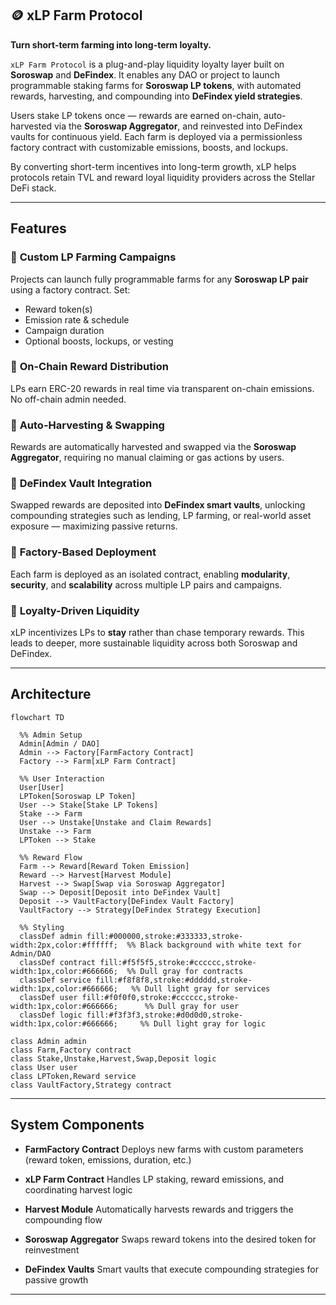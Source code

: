 ## 🪙 xLP Farm Protocol

**Turn short-term farming into long-term loyalty.**

`xLP Farm Protocol` is a plug-and-play liquidity loyalty layer built on **Soroswap** and **DeFindex**.
It enables any DAO or project to launch programmable staking farms for **Soroswap LP tokens**, with automated rewards, harvesting, and compounding into **DeFindex yield strategies**.

Users stake LP tokens once — rewards are earned on-chain, auto-harvested via the **Soroswap Aggregator**, and reinvested into DeFindex vaults for continuous yield.
Each farm is deployed via a permissionless factory contract with customizable emissions, boosts, and lockups.

By converting short-term incentives into long-term growth, xLP helps protocols retain TVL and reward loyal liquidity providers across the Stellar DeFi stack.

---

##  Features

### 🔹 **Custom LP Farming Campaigns**

Projects can launch fully programmable farms for any **Soroswap LP pair** using a factory contract. Set:

* Reward token(s)
* Emission rate & schedule
* Campaign duration
* Optional boosts, lockups, or vesting

### 🔹 **On-Chain Reward Distribution**

LPs earn ERC-20 rewards in real time via transparent on-chain emissions. No off-chain admin needed.

### 🔹 **Auto-Harvesting & Swapping**

Rewards are automatically harvested and swapped via the **Soroswap Aggregator**, requiring no manual claiming or gas actions by users.

### 🔹 **DeFindex Vault Integration**

Swapped rewards are deposited into **DeFindex smart vaults**, unlocking compounding strategies such as lending, LP farming, or real-world asset exposure — maximizing passive returns.

### 🔹 **Factory-Based Deployment**

Each farm is deployed as an isolated contract, enabling **modularity**, **security**, and **scalability** across multiple LP pairs and campaigns.

### 🔹 **Loyalty-Driven Liquidity**

xLP incentivizes LPs to **stay** rather than chase temporary rewards. This leads to deeper, more sustainable liquidity across both Soroswap and DeFindex.

---

##  Architecture

```mermaid
flowchart TD

  %% Admin Setup
  Admin[Admin / DAO]
  Admin --> Factory[FarmFactory Contract]
  Factory --> Farm[xLP Farm Contract]

  %% User Interaction
  User[User]
  LPToken[Soroswap LP Token]
  User --> Stake[Stake LP Tokens]
  Stake --> Farm
  User --> Unstake[Unstake and Claim Rewards]
  Unstake --> Farm
  LPToken --> Stake

  %% Reward Flow
  Farm --> Reward[Reward Token Emission]
  Reward --> Harvest[Harvest Module]
  Harvest --> Swap[Swap via Soroswap Aggregator]
  Swap --> Deposit[Deposit into DeFindex Vault]
  Deposit --> VaultFactory[DeFindex Vault Factory]
  VaultFactory --> Strategy[DeFindex Strategy Execution]

  %% Styling
  classDef admin fill:#000000,stroke:#333333,stroke-width:2px,color:#ffffff;  %% Black background with white text for Admin/DAO
  classDef contract fill:#f5f5f5,stroke:#cccccc,stroke-width:1px,color:#666666;  %% Dull gray for contracts
  classDef service fill:#f8f8f8,stroke:#dddddd,stroke-width:1px,color:#666666;   %% Dull light gray for services
  classDef user fill:#f0f0f0,stroke:#cccccc,stroke-width:1px,color:#666666;      %% Dull gray for user
  classDef logic fill:#f3f3f3,stroke:#d0d0d0,stroke-width:1px,color:#666666;     %% Dull light gray for logic

class Admin admin
class Farm,Factory contract
class Stake,Unstake,Harvest,Swap,Deposit logic
class User user
class LPToken,Reward service
class VaultFactory,Strategy contract

```

---

##  System Components

* **FarmFactory Contract**
  Deploys new farms with custom parameters (reward token, emissions, duration, etc.)

* **xLP Farm Contract**
  Handles LP staking, reward emissions, and coordinating harvest logic

* **Harvest Module**
  Automatically harvests rewards and triggers the compounding flow

* **Soroswap Aggregator**
  Swaps reward tokens into the desired token for reinvestment

* **DeFindex Vaults**
  Smart vaults that execute compounding strategies for passive growth

---
